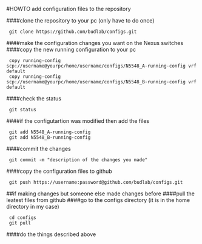 #HOWTO add configuration files to the repository

####clone the repository to your pc (only have to do once)
     
     git clone https://github.com/budlab/configs.git

####make the configuration changes you want on the Nexus switches
####copy the new running configuration to your pc

     copy running-config scp://username@yourpc/home/username/configs/N5548_A-running-config vrf default
     copy running-config scp://username@yourpc/home/username/configs/N5548_B-running-config vrf default

####check the status

     git status

####if the configutartion was modified then add the files

     git add N5548_A-running-config
     git add N5548_B-running-config

####commit the changes

     git commit -m "description of the changes you made"

####copy the configuration files to github

     git push https://username:password@github.com/budlab/configs.git


##if making changes but someone else made changes before
####pull the leatest files from github
####go to the configs directory (it is in the home directory in my case)

     cd configs
     git pull

####do the things described above
